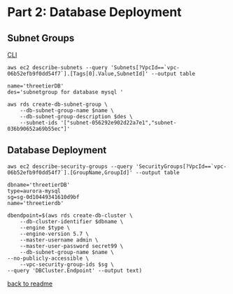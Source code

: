 # Part 2: Database Deployment
## Subnet Groups
[CLI](https://docs.aws.amazon.com/cli/latest/reference/rds/create-db-subnet-group.html)
```
aws ec2 describe-subnets --query 'Subnets[?VpcId==`vpc-06b52efb9f0dd54f7`].[Tags[0].Value,SubnetId]' --output table 
```
```
name='threetierDB'
des='subnetgroup for database mysql '

```
```
aws rds create-db-subnet-group \
    --db-subnet-group-name $name \
    --db-subnet-group-description $des \
    --subnet-ids '["subnet-056292e902d22a7e1","subnet-036b90652a69b55ec"]' 

```

## Database Deployment
```
aws ec2 describe-security-groups --query 'SecurityGroups[?VpcId==`vpc-06b52efb9f0dd54f7`].[GroupName,GroupId]' --output table
```
```
dbname='threetierDB'
type=aurora-mysql
sg=sg-0d10449341610d9bf
name='threetierdb'
```

```
dbendpoint=$(aws rds create-db-cluster \
    --db-cluster-identifier $dbname \
    --engine $type \
    --engine-version 5.7 \
    --master-username admin \
    --master-user-password secret99 \
    --db-subnet-group-name $name \
--no-publicly-accessible \
    --vpc-security-group-ids $sg \
--query 'DBCluster.Endpoint' --output text)
```

[back to readme](readme.md)
